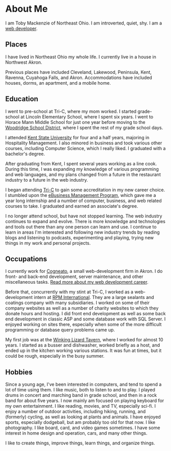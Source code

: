About Me
========

I am Toby Mackenzie of Northeast Ohio.  I am introverted, quiet, shy.  I am a [web developer](/content/web-dev.md).

Places
------

I have lived in Northeast Ohio my whole life.  I currently live in a house in Northwest Akron.

Previous places have included Cleveland, Lakewood, Peninsula, Kent, Ravenna, Cuyahoga Falls, and Akron.  Accommodations have included houses, dorms, an apartment, and a mobile home.

Education
---------

I went to pre-school at Tri-C, where my mom worked.  I started grade-school at Lincoln Elementary School, where I spent six years.  I went to Horace Mann Middle School for just one year before moving to the [Woodridge School District](http://www.woodridge.k12.oh.us/), where I spent the rest of my grade school days.

I attended [Kent State University](http://www.kent.edu/index.cfm) for four and a half years, majoring in Hospitality Management.  I also minored in business and took various other courses, including Computer Science, which I really liked.  I graduated with a bachelor's degree.

After graduating from Kent, I spent several years working as a line cook. During this time, I was expanding my knowledge of various programming and web languages, and my plans changed from a future in the restaurant industry to a future in the web industry.

I began attending [Tri-C](http://tri-c.edu/) to gain some accreditation in my new career choice.  I stumbled upon the [eBusiness Management Program](http://www.tri-c.edu/programs/ebusiness/Pages/default.aspx), which gave me a year long internship and a number of computer, business, and web related courses to take.  I graduated and earned an associate's degree.

I no longer attend school, but have not stopped learning.  The web industry continues to expand and evolve.  There is more knowledge and technologies and tools out there than any one person can learn and use.  I continue to learn in areas I'm interested and following new industry trends by reading blogs and listening to podcasts, experimenting and playing, trying new things in my work and personal projects.

Occupations
-----------

I currently work for [Cogneato](http://cogneato.com), a small web-development firm in Akron.  I do front- and back-end development, server maintenance, and other miscellaneous tasks.  [Read more about my web development career](/content/web-dev.md).

Before that, concurrently with my stint at Tri-C, I worked as a web-development intern at [RPM International](http://rpminc.com).  They are a large sealants and coatings company with many subsidiaries.  I worked on some of their company websites as well as a number of charity websites to which they donate hours and hosting.  I did front end development as well as some back end development in classic ASP and some database work with SQL Server.  I enjoyed working on sites there, especially when some of the more difficult programming or database query problems came up.

My first job was at the [Winking Lizard Tavern](http://www.winkinglizard.com/data/content/), where I worked for almost 10 years.  I started as a busser and dishwasher, worked briefly as a host, and ended up in the kitchen working various stations.  It was fun at times, but it could be rough, especially in the busy summer.

Hobbies
-------

Since a young age, I've been interested in computers, and tend to spend a lot of time using them.  I like music, both to listen to and to play.  I played drums in concert and marching band in grade school, and then in a rock band for about five years.  I now mainly am focused on playing keyboard for my own entertainment.  I like reading, movies, and TV, especially sci-fi.  I enjoy a number of outdoor activities, including hiking, running, and (formerly) cycling, as well as looking at plants and animals.  I have enjoyed sports, especially dodgeball, but am probably too old for that now.  I like photography.  I like board, card, and video games sometimes.  I have some interest in home design and operation, cars, and many other things.

I like to create things, improve things, learn things, and organize things.
